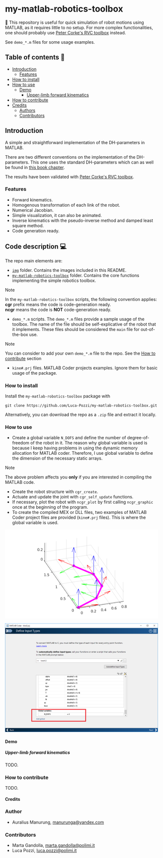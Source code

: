 # my-matlab-robotics-toolbox

:pushpin: This repository is useful for quick simulation of robot motions using MATLAB, as it requires little to no setup. For more complex functionalities, one should probably use [Peter Corke's RVC toolbox](https://github.com/petercorke/robotics-toolbox-matlab) instead.

See `demo_*.m` files for some usage examples.

## Table of contents :book:
* [Introduction](#introduction)
    * [Features](#features)
* [How to install](#how-to-install)
* [How to use](#how-to-use)
    * [Demo](#demo)
        * [Upper-limb forward kinematics](#upper-limb-forward-kinematics)
* [How to contribute](#how-to-contribute)
* [Credits](#credits)
    * [Authors](#author)
    * [Contributors](#contributors)

## Introduction
A simple and straightforward implementation of the DH-parameters in MATLAB.

There are two different conventions on the implementation of the DH-parameters. This one uses the standard DH-parameters which can as well be found in [this book chapter](https://www.cs.duke.edu/brd/Teaching/Bio/asmb/current/Papers/chap3-forward-kinematics.pdf). 

The results have been validated with [Peter Corke's RVC toolbox](https://github.com/petercorke/robotics-toolbox-matlab). 

### Features
* Forward kinematics.
* Homogenous transformation of each link of the robot.
* Numerical Jacobian.
* Simple visualization, it can also be animated.
* Inverse kinematics with the pseudo-inverse method and damped least square method.
* Code generation ready.

## Code description :computer:
The repo main elements are:
* [`img`](./img/) folder. Contains the images included in this README.
* [`my-matlab-robotics-toolbox`](./my-matlab-robotics-toolbox/) folder. Contains the core functions implementing the simple robotics toolbox.
> [!NOTE]
> In the `my-matlab-robotics-toolbox` scripts, the following convention applies:
> **cgr** prefix means the code is code-generation ready.    
> **ncgr** means the code is **NOT** code-generation ready.
* `demo_*.m` scripts. The `demo_*.m` files provide a sample usage of the toolbox. The name of the file should be self-explicative of the robot that it implements. These files should be considered the `main` file for out-of-the-box use. 
> [!NOTE]
> You can consider to add your own `demo_*.m` file to the repo. See the [How to contribute](#how-to-contribute) section
* `kine#.prj` files. MATLAB Coder projects examples. Ignore them for basic usage of the package.

### How to install
Install the `my-matlab-robotics-toolbox` package with
```
git clone https://github.com/Luca-Pozzi/my-matlab-robotics-toolbox.git
```

Alternatively, you can download the repo as a `.zip` file and extract it locally.

### How to use
* Create a global variable `N_DOFS` and define the number of degree-of-freedom of the robot in it. The reason why global variable is used is because I keep having problems in using the dynamic memory allocation for MATLAB coder. Therefore, I use global variable to define the dimension of the necessary static arrays.
> [!NOTE]
> The above problem affects you **only** if you are interested in compiling the MATLAB code.
* Create the robot structure with `cgr_create`.
* Actuate and update the joint with `cgr_self_update` functions.
* If necessary, plot the robot with `ncgr_plot` by first calling `ncgr_graphic` once at the beginning of the program.
* To create the compiled MEX or DLL files, two examples of MATLAB Coder project files are provided (`kine#.prj` files). This is where the global variable is used.

![](./img/planar_robot.png "Example of a planar robot created with the toolbox")

![](./img/matlab_coder.png "Screenshot of the MATLAB Coder window during the code compilation process")

#### Demo
##### Upper-limb forward kinematics
TODO.

### How to contribute
TODO.

#### Credits
### Author
- Auralius Manurung, manurunga@yandex.com

### Contributors
- Marta Gandolla, marta.gandolla@polimi.it
- Luca Pozzi, luca.pozzi@polimi.it